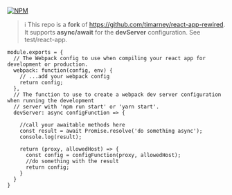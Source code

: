 [![NPM](https://img.shields.io/npm/v/@zero-one/react-app-rewired.svg)](https://www.npmjs.com/package/@zero-one/react-app-rewired) 

> ℹ️
This repo is a **fork** of https://github.com/timarney/react-app-rewired. It supports **async/await** for the **devServer** configuration. See test/react-app.

```
module.exports = {
  // The Webpack config to use when compiling your react app for development or production.
  webpack: function(config, env) {
    // ...add your webpack config
    return config;
  },
  // The function to use to create a webpack dev server configuration when running the development
  // server with 'npm run start' or 'yarn start'.
  devServer: async configFunction => {

    //call your awaitable methods here
    const result = await Promise.resolve('do something async');
    console.log(result);

    return (proxy, allowedHost) => {
      const config = configFunction(proxy, allowedHost);
      //do something with the result 
      return config;
    }
  }
}
```
